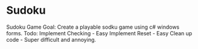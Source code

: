 # Sudoku
Sudoku Game
Goal: Create a playable sodku game using c# windows forms.
Todo:
Implement Checking - Easy
Implement Reset - Easy
Clean up code - Super difficult and annoying.
